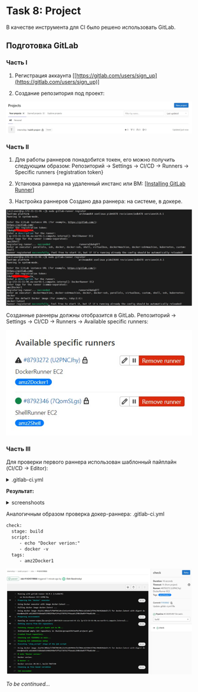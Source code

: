 # Task 8: Project

В качестве инструмента для CI было решено использовать GitLab.

## Подготовка GitLab 

### Часть l

1. Регистрация аккаунта [[https://gitlab.com/users/sign_up](https://gitlab.com/users/sign_up)]

2. Создание репозитория под проект:

![img2](https://github.com/OlehBandrivskyi/DevOps_Internship/blob/4d0025f5090a9ae82ae4ba7870af9d79d0635746/task8/img/img2.jpg)


### Часть ll

1. Для работы раннеров понадобится токен, его можно получить следующим образом: 
Репозиторий -> Settings -> CI/CD -> Runners -> Specific runners {registration token}

2. Установка раннера на удаленный инстанс или ВМ: [[Installing GitLab Runner](https://docs.gitlab.com/runner/install/linux-repository.html#installing-gitlab-runner)] 

3. Настройка раннеров
Создано два раннера: на системе, в докере.

![img3](https://github.com/OlehBandrivskyi/DevOps_Internship/blob/4d0025f5090a9ae82ae4ba7870af9d79d0635746/task8/img/img3.jpg)
![img4](https://github.com/OlehBandrivskyi/DevOps_Internship/blob/4d0025f5090a9ae82ae4ba7870af9d79d0635746/task8/img/img4.jpg)

Cозданные раннеры должны отобразится в GitLab. Репозиторий -> Settings -> CI/CD -> Runners -> Available specific runners:

![img5](https://github.com/OlehBandrivskyi/DevOps_Internship/blob/4d0025f5090a9ae82ae4ba7870af9d79d0635746/task8/img/img5.jpg)

### Часть lll

Для проверки первого раннера использован шаблонный пайплайн (CI/CD -> Editor): 
<details><summary>.gitlab-ci.yml</summary>

```
before_script:
  - echo "Before script section"
  - echo "For example you might run an update here or install a build dependency"
  stage: build
  script:
    - echo "Do your build here"
  tags:
    - amz2Shell

test1:
  stage: test
  script:
    - echo "Do a test here"
    - echo "For example run a test suite"
  tags:
    - amz2Shell

test2:
  stage: test
  script:
    - echo "Do another parallel test here"
    - echo "For example run a lint test"
  tags:
    - amz2Shell

deploy1:
  stage: deploy
  script:
    - echo "Do your deploy here"
  tags:
    - amz2Shell
```
</details>

**Результат:**

<details><summary>screenshoots</summary>
![img6](https://github.com/OlehBandrivskyi/DevOps_Internship/blob/4d0025f5090a9ae82ae4ba7870af9d79d0635746/task8/img/img6.jpg)
![img7](https://github.com/OlehBandrivskyi/DevOps_Internship/blob/4d0025f5090a9ae82ae4ba7870af9d79d0635746/task8/img/img7.jpg)
![img8](https://github.com/OlehBandrivskyi/DevOps_Internship/blob/4d0025f5090a9ae82ae4ba7870af9d79d0635746/task8/img/img8.jpg)

</details>

Аналогичным образом проверка докер-раннера: 
 .gitlab-ci.yml
```
check:
  stage: build
  script:
     - echo "Docker verion:"
     - docker -v 
  tags:
     - amz2Docker1
```

![img9](https://github.com/OlehBandrivskyi/DevOps_Internship/blob/4d0025f5090a9ae82ae4ba7870af9d79d0635746/task8/img/img9.jpg)



*To be continued...*
